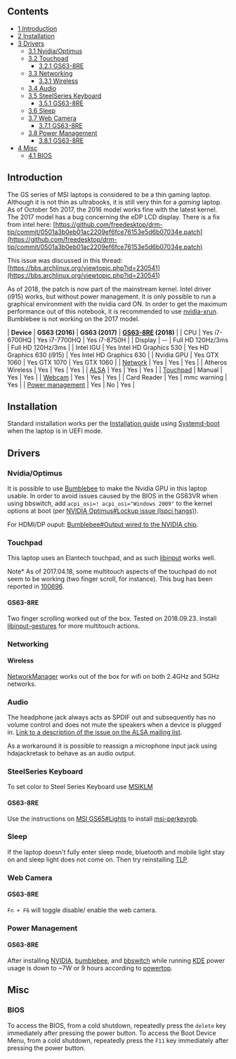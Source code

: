 ## Contents

*   [1 Introduction](#Introduction)
*   [2 Installation](#Installation)
*   [3 Drivers](#Drivers)
    *   [3.1 Nvidia/Optimus](#Nvidia/Optimus)
    *   [3.2 Touchpad](#Touchpad)
        *   [3.2.1 GS63-8RE](#GS63-8RE)
    *   [3.3 Networking](#Networking)
        *   [3.3.1 Wireless](#Wireless)
    *   [3.4 Audio](#Audio)
    *   [3.5 SteelSeries Keyboard](#SteelSeries_Keyboard)
        *   [3.5.1 GS63-8RE](#GS63-8RE_2)
    *   [3.6 Sleep](#Sleep)
    *   [3.7 Web Camera](#Web_Camera)
        *   [3.7.1 GS63-8RE](#GS63-8RE_3)
    *   [3.8 Power Management](#Power_Management)
        *   [3.8.1 GS63-8RE](#GS63-8RE_4)
*   [4 Misc](#Misc)
    *   [4.1 BIOS](#BIOS)

## Introduction

The GS series of MSI laptops is considered to be a thin gaming laptop. Although it is not thin as ultrabooks, it is still very thin for a *gaming* laptop. As of October 5th 2017, the 2016 model works fine with the latest kernel. The 2017 model has a bug concerning the eDP LCD display. There is a fix from intel here: [https://github.com/freedesktop/drm-tip/commit/0501a3b0eb01ac2209ef6fce76153e5d6b07034e.patch](https://github.com/freedesktop/drm-tip/commit/0501a3b0eb01ac2209ef6fce76153e5d6b07034e.patch)

This issue was discussed in this thread: [https://bbs.archlinux.org/viewtopic.php?id=230541](https://bbs.archlinux.org/viewtopic.php?id=230541)

As of 2018, the patch is now part of the mainstream kernel. Intel driver (i915) works, but without power management. It is only possible to run a graphical environment with the nvidia card ON. In order to get the maximum performance out of this notebook, it is recommended to use [nvidia-xrun](https://aur.archlinux.org/packages/nvidia-xrun-git). Bumblebee is not working on the 2017 model.

| **Device** | **GS63 (2016)** | **GS63 (2017)** | **[GS63-8RE](https://www.msi.com/Laptop/GS63-Stealth-8RE/Specification) (2018)** |
| CPU | Yes i7-6700HQ | Yes i7-7700HQ | Yes i7-8750H |
| Display | -- | Full HD 120Hz/3ms | Full HD 120Hz/3ms |
| Intel IGU | Yes Intel HD Graphics 530 | Yes HD Graphics 630 (i915) | Yes Intel HD Graphics 630 |
| Nvidia GPU | Yes GTX 1060 | Yes GTX 1070 | Yes GTX 1060 |
| [Network](/index.php/Network "Network") | Yes | Yes | Yes |
| Atheros Wireless | Yes | Yes | Yes |
| [ALSA](/index.php/ALSA "ALSA") | Yes | Yes | Yes |
| [Touchpad](/index.php/Touchpad "Touchpad") | Manual | Yes | Yes |
| [Webcam](/index.php/Webcam "Webcam") | Yes | Yes | Yes |
| Card Reader | Yes | mmc warning | Yes |
| [Power management](/index.php/Power_management "Power management") | Yes | No | Yes |

## Installation

Standard installation works per the [Installation guide](/index.php/Installation_guide "Installation guide") using [Systemd-boot](/index.php/Systemd-boot "Systemd-boot") when the laptop is in UEFI mode.

## Drivers

### Nvidia/Optimus

It is possible to use [Bumblebee](/index.php/Bumblebee "Bumblebee") to make the Nvidia GPU in this laptop usable. In order to avoid issues caused by the BIOS in the GS63VR when using bbswitch, add `acpi_osi=! acpi_osi="Windows 2009"` to the kernel options at boot (per [NVIDIA Optimus#Lockup issue (lspci hangs)](/index.php/NVIDIA_Optimus#Lockup_issue_(lspci_hangs) "NVIDIA Optimus")).

For HDMI/DP ouput: [Bumblebee#Output wired to the NVIDIA chip](/index.php/Bumblebee#Output_wired_to_the_NVIDIA_chip "Bumblebee").

### Touchpad

This laptop uses an Elantech touchpad, and as such [libinput](/index.php/Libinput "Libinput") works well.

Note* As of 2017.04.18, some multitouch aspects of the touchpad do not seem to be working (two finger scroll, for instance). This bug has been reported in [100696](https://bugs.freedesktop.org/show_bug.cgi?id=100696).

#### GS63-8RE

Two finger scrolling worked out of the box. Tested on 2018.09.23. Install [libinput-gestures](https://aur.archlinux.org/packages/libinput-gestures/) for more multitouch actions.

### Networking

#### Wireless

[NetworkManager](/index.php/NetworkManager "NetworkManager") works out of the box for wifi on both 2.4GHz and 5GHz networks.

### Audio

The headphone jack always acts as SPDIF out and subsequently has no volume control and does not mute the speakers when a device is plugged in. [Link to a description of the issue on the ALSA mailing list](https://sourceforge.net/p/alsa/mailman/message/35292536/).

As a workaround it is possible to reassign a microphone input jack using hdajackretask to behave as an audio output.

### SteelSeries Keyboard

To set color to Steel Series Keyboard use [MSIKLM](https://github.com/Gibtnix/MSIKLM)

#### GS63-8RE

Use the instructions on [MSI GS65#Lights](/index.php/MSI_GS65#Lights "MSI GS65") to install [msi-perkeyrgb](https://aur.archlinux.org/packages/msi-perkeyrgb/).

### Sleep

If the laptop doesn't fully enter sleep mode, bluetooth and mobile light stay on and sleep light does not come on. Then try reinstalling [TLP](/index.php/TLP "TLP").

### Web Camera

#### GS63-8RE

`Fn + F6` will toggle disable/ enable the web camera.

### Power Management

#### GS63-8RE

After installing [NVIDIA](/index.php/NVIDIA "NVIDIA"), [bumblebee](/index.php/Bumblebee "Bumblebee"), and [bbswitch](/index.php/Bbswitch "Bbswitch") while running [KDE](/index.php/KDE "KDE") power usage is down to ~7W or 9 hours according to [powertop](/index.php/Powertop "Powertop").

## Misc

### BIOS

To access the BIOS, from a cold shutdown, repeatedly press the `delete` key immediately after pressing the power button. To access the Boot Device Menu, from a cold shutdown, repeatedly press the `F11` key immediately after pressing the power button.